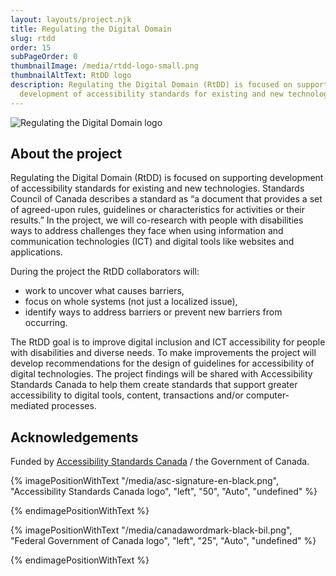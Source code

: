 ```yaml
---
layout: layouts/project.njk
title: Regulating the Digital Domain
slug: rtdd
order: 15
subPageOrder: 0
thumbnailImage: /media/rtdd-logo-small.png
thumbnailAltText: RtDD logo
description: Regulating the Digital Domain (RtDD) is focused on supporting
  development of accessibility standards for existing and new technologies.
---
```

![Regulating the Digital Domain logo](/media/rtdd-logo-small.png)

## A﻿bout the project

Regulating the Digital Domain (RtDD) is focused on supporting development of accessibility standards for existing and new technologies. Standards Council of Canada describes a standard as “a document that provides a set of agreed-upon rules, guidelines or characteristics for activities or their results.” In the project, we will co-research with people with disabilities ways to address challenges they face when using information and communication technologies (ICT) and digital tools like websites and applications. 

During the project the RtDD collaborators will:

* work to uncover what causes barriers, 
* focus on whole systems (not just a localized issue), 
* identify ways to address barriers or prevent new barriers from occurring. 

The RtDD goal is to improve digital inclusion and ICT accessibility for people with disabilities and diverse needs. To make improvements the project will develop recommendations for the design of guidelines for accessibility of digital technologies. The project findings will be shared with Accessibility Standards Canada to help them create standards that support greater accessibility to digital tools, content, transactions and/or computer-mediated processes.

## Acknowledgements

Funded by [Accessibility Standards Canada](https://accessible.canada.ca/)  / the Government of Canada.

{% imagePositionWithText "/media/asc-signature-en-black.png", "Accessibility Standards Canada logo", "left", "50", "Auto", "undefined" %}











{% endimagePositionWithText %}

{% imagePositionWithText "/media/canadawordmark-black-bil.png", "Federal Government of Canada logo", "left", "25", "Auto", "undefined" %}











{% endimagePositionWithText %}